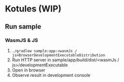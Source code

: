 # Kotules (WIP)

## Run sample

### WasmJS & JS

1. `./gradlew sample:app:<wasmJs / js>BrowserDevelopmentExecutableDistribution`
2. Run HTTP server in sample/app/build/dist/<wasmJs / js>/developmentExecutable
3. Open in browser
4. Observe result in development console
